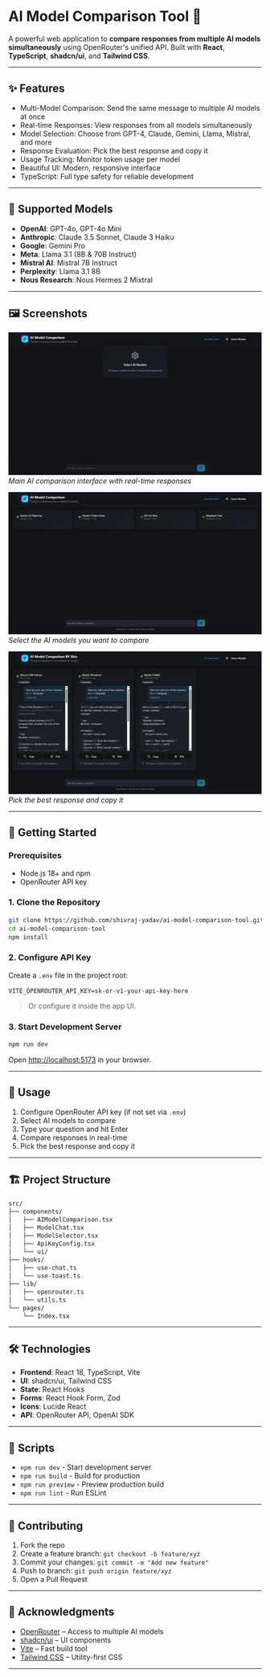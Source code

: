 # AI Model Comparison Tool 🚀

A powerful web application to **compare responses from multiple AI models simultaneously** using OpenRouter's unified API. Built with **React**, **TypeScript**, **shadcn/ui**, and **Tailwind CSS**.

---

## ✨ Features

- Multi-Model Comparison: Send the same message to multiple AI models at once
- Real-time Responses: View responses from all models simultaneously
- Model Selection: Choose from GPT-4, Claude, Gemini, Llama, Mistral, and more
- Response Evaluation: Pick the best response and copy it
- Usage Tracking: Monitor token usage per model
- Beautiful UI: Modern, responsive interface
- TypeScript: Full type safety for reliable development

---

## 🤖 Supported Models

- **OpenAI**: GPT-4o, GPT-4o Mini
- **Anthropic**: Claude 3.5 Sonnet, Claude 3 Haiku
- **Google**: Gemini Pro
- **Meta**: Llama 3.1 (8B & 70B Instruct)
- **Mistral AI**: Mistral 7B Instruct
- **Perplexity**: Llama 3.1 8B
- **Nous Research**: Nous Hermes 2 Mixtral

---

## 🖼️ Screenshots

![Main Comparison Interface](2.jpg)  
*Main AI comparison interface with real-time responses*

![Model Selection](1.jpg)  
*Select the AI models you want to compare*

![Response Evaluation](3.jpg)  
*Pick the best response and copy it*

---

## 🚀 Getting Started

### Prerequisites

- Node.js 18+ and npm
- OpenRouter API key

### 1. Clone the Repository

```bash
git clone https://github.com/shivraj-yadav/ai-model-comparison-tool.git
cd ai-model-comparison-tool
npm install
```

### 2. Configure API Key

Create a `.env` file in the project root:

```env
VITE_OPENROUTER_API_KEY=sk-or-v1-your-api-key-here
```

> Or configure it inside the app UI.

### 3. Start Development Server

```bash
npm run dev
```

Open [http://localhost:5173](http://localhost:5173) in your browser.

---

## 📖 Usage

1. Configure OpenRouter API key (if not set via `.env`)
2. Select AI models to compare
3. Type your question and hit Enter
4. Compare responses in real-time
5. Pick the best response and copy it

---

## 🏗️ Project Structure

```
src/
├── components/
│   ├── AIModelComparison.tsx
│   ├── ModelChat.tsx
│   ├── ModelSelector.tsx
│   ├── ApiKeyConfig.tsx
│   └── ui/
├── hooks/
│   ├── use-chat.ts
│   └── use-toast.ts
├── lib/
│   ├── openrouter.ts
│   └── utils.ts
└── pages/
    └── Index.tsx
```

---

## 🛠️ Technologies

- **Frontend**: React 18, TypeScript, Vite
- **UI**: shadcn/ui, Tailwind CSS
- **State**: React Hooks
- **Forms**: React Hook Form, Zod
- **Icons**: Lucide React
- **API**: OpenRouter API, OpenAI SDK

---

## 🔧 Scripts

- `npm run dev` - Start development server
- `npm run build` - Build for production
- `npm run preview` - Preview production build
- `npm run lint` - Run ESLint

---

## 🤝 Contributing

1. Fork the repo
2. Create a feature branch: `git checkout -b feature/xyz`
3. Commit your changes: `git commit -m "Add new feature"`
4. Push to branch: `git push origin feature/xyz`
5. Open a Pull Request

---

## 🙏 Acknowledgments

- [OpenRouter](https://openrouter.ai/) – Access to multiple AI models
- [shadcn/ui](https://ui.shadcn.com/) – UI components
- [Vite](https://vitejs.dev/) – Fast build tool
- [Tailwind CSS](https://tailwindcss.com/) – Utility-first CSS

---
